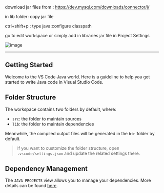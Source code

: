download jar files from : https://dev.mysql.com/downloads/connector/j/

in lib folder: copy jar file 

ctrl+shift+p : type java:configure classpath

go to edit workspace or simply add in libraries jar file in Project Settings 


![image](https://github.com/user-attachments/assets/7e98bd1d-d892-4ddb-b1f4-bfd22e9ecffb)


--------------------------------------------------------------------------------------------------

## Getting Started

Welcome to the VS Code Java world. Here is a guideline to help you get started to write Java code in Visual Studio Code.

## Folder Structure

The workspace contains two folders by default, where:

- `src`: the folder to maintain sources
- `lib`: the folder to maintain dependencies

Meanwhile, the compiled output files will be generated in the `bin` folder by default.

> If you want to customize the folder structure, open `.vscode/settings.json` and update the related settings there.

## Dependency Management

The `JAVA PROJECTS` view allows you to manage your dependencies. More details can be found [here](https://github.com/microsoft/vscode-java-dependency#manage-dependencies).
